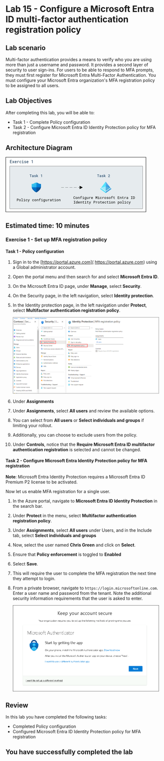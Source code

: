 # Lab 15 - Configure a Microsoft Entra ID multi-factor authentication registration policy

## Lab scenario

Multi-factor authentication provides a means to verify who you are using more than just a username and password. It provides a second layer of security to user sign-ins. For users to be able to respond to MFA prompts, they must first register for Microsoft Entra Multi-Factor Authentication. You must configure your Microsoft Entra organization's MFA registration policy to be assigned to all users.

## Lab Objectives

After completing this lab, you will be able to:
- Task 1 - Complete Policy configuration
- Task 2 - Configure Microsoft Entra ID Identity Protection policy for MFA registration

## Architecture Diagram

![Screen image displaying the New Group page with Group type, Group name, Owners, and Members highlighted](./media/arch15.png)

## Estimated time: 10 minutes

### Exercise 1 - Set up MFA registration policy

#### Task 1 - Policy configuration

1. Sign in to the [https://portal.azure.com]( https://portal.azure.com) using a Global administrator account.

2. Open the portal menu and then search for and select **Microsoft Entra ID**.

3. On the  Microsoft Entra ID page, under **Manage**, select **Security**.

4. On the Security page, in the left navigation, select **Identity protection**.

5. In the Identity protection page, in the left navigation under **Protect**, select **Multifactor authentication registration policy**.

    ![Screen image displaying the MFA registration policy page with browsing path highlighted](./media/policy23.png)

6. Under **Assignments**

7. Under **Assignments**, select **All users** and review the available options.

8. You can select from **All users** or **Select individuals and groups** if limiting your rollout.

9. Additionally, you can choose to exclude users from the policy.

10. Under **Controls**, notice that the **Require Microsoft Entra ID multifactor authentication registration** is selected and cannot be changed.

#### Task 2 - Configure Microsoft Entra Identity Protection policy for MFA registration

**Note**: Microsoft Entra Identity Protection requires a Microsoft Entra ID Premium P2 license to be activated. 

Now let us enable MFA registration for a single user.

1. In the Azure portal, navigate to **Microsoft Entra ID Identity Protection** in the search bar.

1. Under **Protect** in the menu, select **Multifactor authentication registration policy**.

1. Under **Assignments**, select **All users** under Users, and in the Include tab, select **Select individuals and groups**

1. Now, select the user named **Chris Green** and click on **Select**.

1. Ensure that  **Policy enforcement** is toggled to **Enabled** 

1. Select **Save**.

1. This will require the user to complete the MFA registration the next time they attempt to login.

1. From a private browser, navigate to `https://login.microsoftonline.com`. Enter a user name and password from the tenant.  Note the additional security information requirements that the user is asked to enter.

    ![Screenshot showing the complete Add Policy dialog](./media/mfa.png)

## Review

In this lab you have completed the following tasks:
- Completed Policy configuration
- Configured Microsoft Entra ID Identity Protection policy for MFA registration

## You have successfully completed the lab

